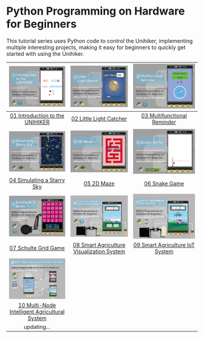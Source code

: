 # Python Programming on Hardware for Beginners
This tutorial series uses Python code to control the Unihiker, implementing multiple interesting projects, making it easy for beginners to quickly get started with using the Unihiker.


| ![](img/CodeTutorialSeries/09264514171c3108f194f0a64713bb7b.jpg)  |  ![](img/CodeTutorialSeries/51727e94001413a9fc7d58980f50d5ab.jpg) |  ![](img/CodeTutorialSeries/e35f48afec1e3b78019725a8878331f0.jpg) |
| :------------: | :------------: | :------------: |
| [01 Introduction to the UNIHIKER](https://edu.dfrobot.com/makelog-313293.html "01 Introduction to the UNIHIKER")  |  [02 Little Light Catcher](https://edu.dfrobot.com/makelog-313294.html "02 Little Light Catcher") | [03 Multifunctional Reminder ](https://edu.dfrobot.com/makelog-313297.html "03 Multifunctional Reminder ")  |
|   |   |   |
| ![](img/CodeTutorialSeries/0e8c243522382b386ced7ee845475070.jpg)  | ![](img/CodeTutorialSeries/59deaf6894766d12520373fa89e2353d.jpg)  | ![](img/CodeTutorialSeries/5966402f63887d76090e3035d2d94873.jpg)  |
|  [04 Simulating a Starry Sky](https://edu.dfrobot.com/makelog-313298.html "04 Simulating a Starry Sky") | [05 2D Maze](https://edu.dfrobot.com/makelog-313303.html "05 2D Maze")  |  [06 Snake Game](https://edu.dfrobot.com/makelog-313305.html "06 Snake Game") |
|   |   |   |
|![](img/CodeTutorialSeries/fb9c74fbf51f9e3bbe42710d04e07c0f.jpg)   |![](img/CodeTutorialSeries/848831bee45b1f95260cc788db7af8ba.jpg)   | ![](img/CodeTutorialSeries/1c2ba09abf282e0f1ee09e50d28f4179.jpg)  |
| [07 Schulte Grid Game](https://edu.dfrobot.com/makelog-313312.html "07 Schulte Grid Game")  | [08 Smart Agriculture Visualization System](https://edu.dfrobot.com/makelog-313313.html "08 Smart Agriculture Visualization System")  | [09 Smart Agriculture IoT System](https://edu.dfrobot.com/makelog-313314.html "09 Smart Agriculture IoT System")  |
|   |   |   |
|![](img/CodeTutorialSeries/177d318761f4ce6521424a3386b609d2.jpg)   |   |   |
|  [10 Multi-Node Intelligent Agricultural System](https://edu.dfrobot.com/makelog-313318.html "10 Multi-Node Intelligent Agricultural System") |   |   |
| updating...  |   |   |
